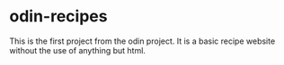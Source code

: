 # odin-recipes

This is the first project from the odin project.  It is a basic
recipe website without the use of anything but html.